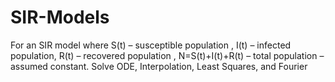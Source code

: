 # SIR-Models
For an SIR model where S(t) – susceptible population , I(t) – infected population, R(t) – recovered population , N=S(t)+I(t)+R(t) – total population – assumed constant. Solve ODE, Interpolation, Least Squares, and Fourier
